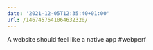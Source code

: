 ```yaml
---
date: '2021-12-05T12:35:40+01:00'
url: /1467457641064632320/
---
```

A website should feel like a native app #webperf
